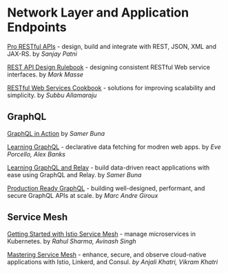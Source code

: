 # Network Layer and Application Endpoints

[Pro RESTful APIs](https://files.dax.one/read/tech-books/P/pro-restful-apis.pdf) - design, build and integrate with REST, JSON, XML and JAX-RS. by _Sanjay Patni_

[REST API Design Rulebook](https://files.dax.one/read/tech-books/R/rest-api-design-rulebook.pdf) - designing consistent RESTful Web service interfaces. by _Mark Masse_

[RESTful Web Services Cookbook](https://files.dax.one/read/tech-books/R/restful-web-services-cookbook.pdf) - solutions for improving scalability and simplicity. by _Subbu Allamaraju_

## GraphQL

[GraphQL in Action](https://files.dax.one/read/tech-books/G/graphql-in-action.pdf) by _Samer Buna_

[Learning GraphQL](https://files.dax.one/read/tech-books/L/learning-graphql.pdf) - declarative data fetching for modren web apps. by _Eve Porcello, Alex Banks_

[Learning GraphQL and Relay](https://files.dax.one/read/tech-books/L/learning-graphql-and-relay.pdf) - build data-driven react applications with ease using GraphQL and Relay. by _Samer Buna_

[Production Ready GraphQL](https://files.dax.one/read/tech-books/P/production-ready-graphql.pdf) - building well-designed, performant, and secure GraphQL APIs at scale. by _Marc Andre Giroux_

## Service Mesh

[Getting Started with Istio Service Mesh](https://files.dax.one/read/tech-books/G/getting-started-with-istio-service-mesh.pdf) - manage microservices in Kubernetes. by _Rahul Sharma, Avinash Singh_

[Mastering Service Mesh](https://files.dax.one/read/tech-books/M/mastering-service-mesh.pdf) - enhance, secure, and observe cloud-native applications with Istio, Linkerd, and Consul. _by Anjali Khatri, Vikram Khatri_

